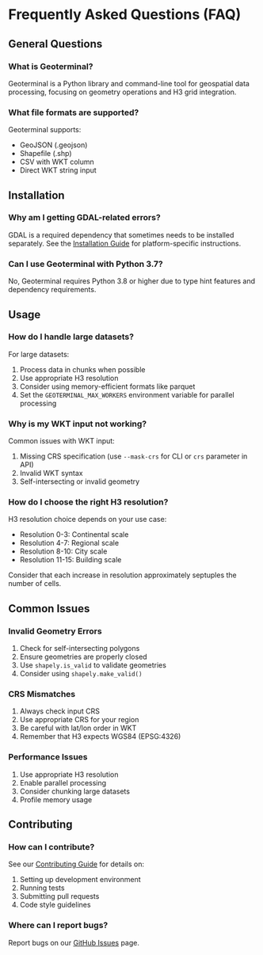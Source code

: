# Frequently Asked Questions (FAQ)

## General Questions

### What is Geoterminal?
Geoterminal is a Python library and command-line tool for geospatial data processing, focusing on geometry operations and H3 grid integration.

### What file formats are supported?
Geoterminal supports:
- GeoJSON (.geojson)
- Shapefile (.shp)
- CSV with WKT column
- Direct WKT string input

## Installation

### Why am I getting GDAL-related errors?
GDAL is a required dependency that sometimes needs to be installed separately. See the [Installation Guide](installation.md) for platform-specific instructions.

### Can I use Geoterminal with Python 3.7?
No, Geoterminal requires Python 3.8 or higher due to type hint features and dependency requirements.

## Usage

### How do I handle large datasets?
For large datasets:
1. Process data in chunks when possible
2. Use appropriate H3 resolution
3. Consider using memory-efficient formats like parquet
4. Set the `GEOTERMINAL_MAX_WORKERS` environment variable for parallel processing

### Why is my WKT input not working?
Common issues with WKT input:
1. Missing CRS specification (use `--mask-crs` for CLI or `crs` parameter in API)
2. Invalid WKT syntax
3. Self-intersecting or invalid geometry

### How do I choose the right H3 resolution?
H3 resolution choice depends on your use case:
- Resolution 0-3: Continental scale
- Resolution 4-7: Regional scale
- Resolution 8-10: City scale
- Resolution 11-15: Building scale

Consider that each increase in resolution approximately septuples the number of cells.

## Common Issues

### Invalid Geometry Errors
1. Check for self-intersecting polygons
2. Ensure geometries are properly closed
3. Use `shapely.is_valid` to validate geometries
4. Consider using `shapely.make_valid()`

### CRS Mismatches
1. Always check input CRS
2. Use appropriate CRS for your region
3. Be careful with lat/lon order in WKT
4. Remember that H3 expects WGS84 (EPSG:4326)

### Performance Issues
1. Use appropriate H3 resolution
2. Enable parallel processing
3. Consider chunking large datasets
4. Profile memory usage

## Contributing

### How can I contribute?
See our [Contributing Guide](contributing.md) for details on:
1. Setting up development environment
2. Running tests
3. Submitting pull requests
4. Code style guidelines

### Where can I report bugs?
Report bugs on our [GitHub Issues](https://github.com/jeronimoluza/geoterminal/issues) page.
